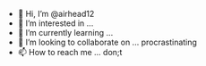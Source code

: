 - 👋 Hi, I’m @airhead12
- 👀 I’m interested in ... 
- 🌱 I’m currently learning ... 
- 💞️ I’m looking to collaborate on ... procrastinating
- 📫 How to reach me ... don;t

<!---
airhead12/airhead12 is a ✨ special ✨ repository because its `README.md` (this file) appears on your GitHub profile.
You can click the Preview link to take a look at your changes.
--->
